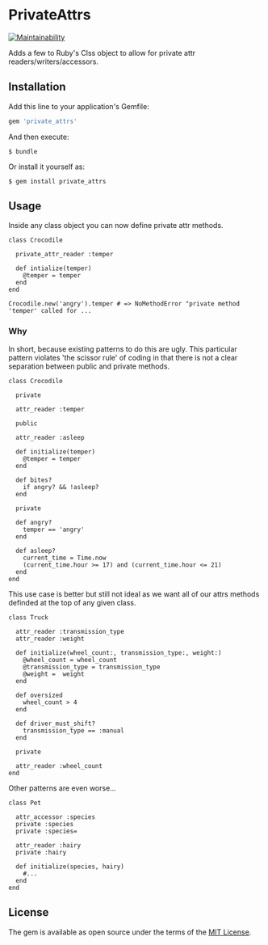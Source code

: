 # PrivateAttrs

[![Maintainability](https://api.codeclimate.com/v1/badges/09bf301b78287db6e51b/maintainability)](https://codeclimate.com/github/wzcolon/private_attrs/maintainability)

Adds a few to Ruby's Clss object to allow for private attr
readers/writers/accessors.

## Installation

Add this line to your application's Gemfile:

```ruby
gem 'private_attrs'
```

And then execute:

    $ bundle

Or install it yourself as:

    $ gem install private_attrs

## Usage

Inside any class object you can now define private attr methods.

```
class Crocodile

  private_attr_reader :temper

  def intialize(temper)
    @temper = temper
  end
end

Crocodile.new('angry').temper # => NoMethodError "private method 'temper' called for ...
```

### Why

In short, because existing patterns to do this are ugly. This particular
pattern violates 'the scissor rule' of coding in that there is not a clear
separation between public and private methods.


```
class Crocodile

  private

  attr_reader :temper

  public

  attr_reader :asleep

  def initialize(temper)
    @temper = temper
  end

  def bites?
    if angry? && !asleep?
  end

  private

  def angry?
    temper == 'angry'
  end

  def asleep?
    current_time = Time.now
    (current_time.hour >= 17) and (current_time.hour <= 21)
  end
end
```

This use case is better but still not ideal as we want all of our attrs
methods definded at the top of any given class.

```
class Truck

  attr_reader :transmission_type
  attr_reader :weight

  def initialize(wheel_count:, transmission_type:, weight:)
    @wheel_count = wheel_count
    @transmission_type = transmission_type
    @weight =  weight
  end

  def oversized
    wheel_count > 4
  end

  def driver_must_shift?
    transmission_type == :manual
  end

  private

  attr_reader :wheel_count
end
```

Other patterns are even worse...
```
class Pet

  attr_accessor :species
  private :species
  private :species=

  attr_reader :hairy
  private :hairy

  def initialize(species, hairy)
    #...
  end
end
```

## License

The gem is available as open source under the terms of the [MIT License](https://opensource.org/licenses/MIT).

